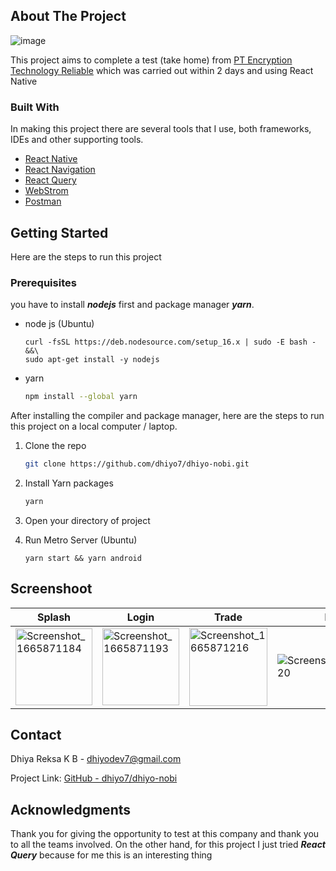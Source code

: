 <!-- ABOUT THE PROJECT -->

## About The Project

![image](https://user-images.githubusercontent.com/25566307/196007263-5f1168cd-fc20-4564-b187-0841b7dcb5ef.png)

This project aims to complete a test (take home) from [PT Encryption Technology Reliable](https://usenobi.com/) which was carried out within 2 days and using React Native

### Built With

In making this project there are several tools that I use, both frameworks, IDEs and other supporting tools.

* [React Native](https://reactnative.dev/)
* [React Navigation](https://reactnavigation.org/)
* [React Query](https://react-query-v3.tanstack.com/)
* [WebStrom](www.jetbrains.com/webstorm)
* [Postman](https://www.postman.com/)

<!-- GETTING STARTED -->

## Getting Started

Here are the steps to run this project

### Prerequisites

you have to install ***nodejs*** first and package manager ***yarn***.

- node js (Ubuntu)
  
  ```shell
  curl -fsSL https://deb.nodesource.com/setup_16.x | sudo -E bash - &&\
  sudo apt-get install -y nodejs
  ```
* yarn
  
  ```sh
  npm install --global yarn
  ```

After installing the compiler and package manager, here are the steps to run this project on a local computer / laptop.

1. Clone the repo
   
   ```sh
   git clone https://github.com/dhiyo7/dhiyo-nobi.git
   ```

2. Install Yarn packages
   
   ```sh
   yarn
   ```

3. Open your directory of project

4. Run Metro Server (Ubuntu)
   
   ```shell
   yarn start && yarn android
   ```

## Screenshoot

| Splash                                                                                                                                                             | Login                                                                                                                                                              | Trade                                                                                                                                                              | Home                                                                                                                            |
| ------------------------------------------------------------------------------------------------------------------------------------------------------------------ | ------------------------------------------------------------------------------------------------------------------------------------------------------------------ | ------------------------------------------------------------------------------------------------------------------------------------------------------------------ | ------------------------------------------------------------------------------------------------------------------------------- |
| <img src="https://user-images.githubusercontent.com/25566307/196009191-3202d768-7527-455e-badb-bbf30e0644b9.png" title="" alt="Screenshot_1665871184" width="123"> | <img src="https://user-images.githubusercontent.com/25566307/196009194-4369087a-9e43-49f7-a540-b6071b7692b9.png" title="" alt="Screenshot_1665871193" width="123"> | <img src="https://user-images.githubusercontent.com/25566307/196009195-1b7d8ac0-91e6-4f02-af14-006970fcf7fd.png" title="" alt="Screenshot_1665871216" width="125"> | ![Screenshot_1665871220](https://user-images.githubusercontent.com/25566307/196009196-4e569507-1b92-471b-b6f7-977f10023d3e.png) |

## Contact

Dhiya Reksa K B - dhiyodev7@gmail.com

Project Link: [GitHub - dhiyo7/dhiyo-nobi](https://github.com/dhiyo7/dhiyo-nobi)

<!-- ACKNOWLEDGMENTS -->

## Acknowledgments

Thank you for giving the opportunity to test at this company and thank you to all the teams involved.
On the other hand, for this project I just tried ***React Query*** because for me this is an interesting thing
